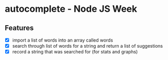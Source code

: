 # autocomplete - Node JS Week

## Features
* [x] import a list of words into an array called words
* [x] search through list of words for a string and return a list of suggestions
* [x] record a string that was searched for (for stats and graphs)

